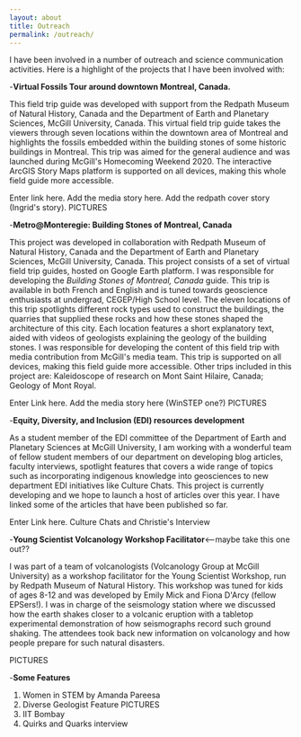 ```yaml
---
layout: about
title: Outreach
permalink: /outreach/
---
```

I have been involved in a number of outreach and science communication activities. Here is a highlight of the projects that I have been involved with:

-**Virtual Fossils Tour around downtown Montreal, Canada.** 

  This field trip guide was developed with support from the Redpath Museum of Natural History, Canada and the Department of Earth and Planetary Sciences, McGill University, Canada. This virtual field trip guide takes the viewers through seven locations within the downtown area of Montreal and highlights the fossils embedded within the building stones of some historic buildings in Montreal. This trip was aimed for the general audience and was launched during McGill's Homecoming Weekend 2020. The interactive ArcGIS Story Maps platform is supported on all devices, making this whole field guide more accessible. 

Enter link here. 
Add the media story here. 
Add the redpath cover story (Ingrid's story).
PICTURES

-**Metro@Monteregie: Building Stones of Montreal, Canada**

  This project was developed in collaboration with Redpath Museum of Natural History, Canada and the Department of Earth and Planetary Sciences, McGill University, Canada. This project consists of a set of virtual field trip guides, hosted on Google Earth platform. I was responsible for developing the *Building Stones of Montreal, Canada* guide. This trip is available in both French and English and is tuned towards geoscience enthusiasts at undergrad, CEGEP/High School level. The eleven locations of this trip spotlights different rock types used to construct the buildings, the quarries that supplied these rocks and how these stones shaped the architecture of this city. Each location features a short explanatory text, aided with videos of geologists explaining the geology of the building stones. I was responsible for developing the content of this field trip with media contribution from McGill's media team. This trip is supported on all devices, making this field guide more accessible. Other trips included in this project are: Kaleidoscope of research on Mont Saint Hilaire, Canada; Geology of Mont Royal.
  
 Enter Link here.
 Add the media story here (WinSTEP one?)
 PICTURES
 
 -**Equity, Diversity, and Inclusion (EDI) resources development**
 
   As a student member of the EDI committee of the Department of Earth and Planetary Sciences at McGill University, I am working with a wonderful team of fellow student members of our department on developing blog articles, faculty interviews, spotlight features that covers a wide range of topics such as incorporating indigenous knowledge into geosciences to new department EDI initiatives like Culture Chats. This project is currently developing and we hope to launch a host of articles over this year. I have linked some of the articles that have been published so far. 
   
 Enter Link here. Culture Chats and Christie's Interview
 
 -**Young Scientist Volcanology Workshop Facilitator**<--maybe take this one out??
 
   I was part of a team of volcanologists (Volcanology Group at McGill University) as a workshop facilitator for the Young Scientist Workshop, run by Redpath Museum of Natural History. This workshop was tuned for kids of ages 8-12 and was developed by Emily Mick and Fiona D'Arcy (fellow EPSers!). I was in charge of the seismology station where we discussed how the earth shakes closer to a volcanic eruption with a tabletop experimental demonstration of how seismographs record such ground shaking. The attendees took back new information on volcanology and how people prepare for such natural disasters. 
 
PICTURES 

 -**Some Features**
 1. Women in STEM by Amanda Pareesa
 2. Diverse Geologist Feature PICTURES
 3. IIT Bombay 
 4. Quirks and Quarks interview
  



